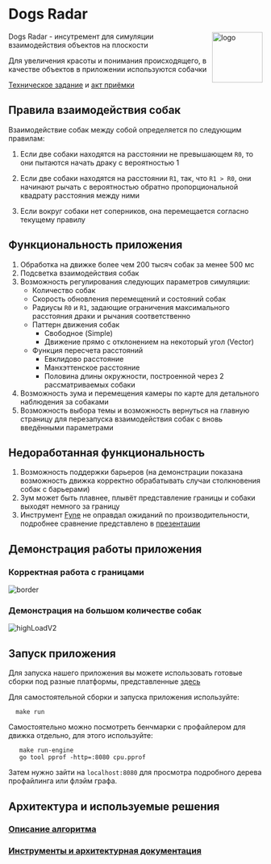 # Dogs Radar

<img width="100" alt="logo" align="right" src="https://github.com/user-attachments/assets/1e257c78-76a6-41dc-b34d-d898cf4489e8">

Dogs Radar - инсутремент для симуляции взаимодействия объектов на плоскости

Для увеличения красоты и понимания происходящего, в качестве объектов в приложении используются собачки

[Техническое задание](https://docs.google.com/document/d/1XVtSK7dWyxdnMc5_6oWdgPVQMg05BTsL3GECMffpDtE/edit?tab=t.0) и
[акт приёмки](acceptCriteria.md)

## Правила взаимодействия собак

Взаимодействие собак между собой определяется по следующим правилам:

1. Если две собаки находятся на расстоянии не превышающем `R0`, то они пытаются начать драку с вероятностью 1

2. Если две собаки находятся на расстоянии `R1`, так, что `R1 > R0`, они начинают рычать с вероятностью обратно
   пропорциональной квадрату расстояния между ними

3. Если вокруг собаки нет соперников, она перемещается согласно текущему правилу

## Функциональность приложения

1. Обработка на движке более чем 200 тысяч собак за менее 500 мс
2. Подсветка взаимодействия собак
3. Возможность регулирования следующих параметров симуляции:
    - Количество собак
    - Скорость обновления перемещений и состояний собак
    - Радиусы `R0` и `R1`, задающие ограничения максимального расстояния драки и рычания соответственно
    - Паттерн движения собак
        * Свободное (Simple)
        * Движение прямо с отклонением на некоторый угол (Vector)
    - Функция пересчета расстояний
        * Евклидово расстояние
        * Манхэттенское расстояние
        * Половина длины окружности, построенной через 2 рассматриваемых собаки
4. Возможность зума и перемещения камеры по карте для детального наблюдения за собаками
5. Возможность выбора темы и возможность вернуться на главную страницу для перезапуска взаимодействия собак с вновь
   введёнными параметрами

## Недоработанная функциональность

1. Возможность поддержки барьеров (на демонстрации показана возможность движка корректно обрабатывать случаи
   столкновения собак с барьерами)
2. Зум может быть плавнее, плывёт представление границы и собаки выходят немного за границу
3. Инструмент [Fyne](https://github.com/fyne-io/fyne) не оправдал ожиданий по производительности, подробнее сравнение
   представлено
   в [презентации](https://docs.google.com/presentation/d/1uTHLYBgTpydVI3z8IItD46WBHYIrUnuaMW_fcr7SpP4/edit?usp=sharing)

## Демонстрация работы приложения

### Корректная работа с границами

![border](https://github.com/user-attachments/assets/ad20a8e6-b099-4e2f-8050-1fe767946242)

### Демонстрация на большом количестве собак

![highLoadV2](https://github.com/user-attachments/assets/7ef28ab2-f944-4065-a23d-fc7489671bb3)

## Запуск приложения

Для запуска нашего приложения вы можете использовать готовые сборки под разные платформы,
представленные [здесь](https://github.com/PavlushaSource/Radar/releases)

Для самостоятельной сборки и запуска приложения используйте:

```shell 
  make run
```

Самостоятельно можно посмотреть бенчмарки с профайлером для движка отдельно, для этого используйте:

```shell
   make run-engine
   go tool pprof -http=:8080 cpu.pprof
```

Затем нужно зайти на `localhost:8080` для просмотра подробного дерева профайлинга или флэйм графа.

## Архитектура и используемые решения

### [Описание алгоритма](algo.md)

### [Инструменты и архитектурная документация](arch.md)

